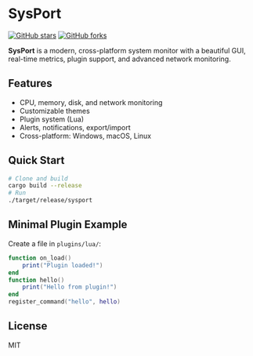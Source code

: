# SysPort

[![GitHub stars](https://img.shields.io/github/stars/ND-Zyth/sysport?style=social)](https://github.com/xiaohu/sysport/stargazers)
[![GitHub forks](https://img.shields.io/github/forks/ND-Zyth/sysport?style=social)](https://github.com/xiaohu/sysport/forkers)

**SysPort** is a modern, cross-platform system monitor with a beautiful GUI, real-time metrics, plugin support, and advanced network monitoring.

## Features
- CPU, memory, disk, and network monitoring
- Customizable themes
- Plugin system (Lua)
- Alerts, notifications, export/import
- Cross-platform: Windows, macOS, Linux

## Quick Start
```sh
# Clone and build
cargo build --release
# Run
./target/release/sysport
```

## Minimal Plugin Example
Create a file in `plugins/lua/`:
```lua
function on_load()
    print("Plugin loaded!")
end
function hello()
    print("Hello from plugin!")
end
register_command("hello", hello)
```

## License
MIT 